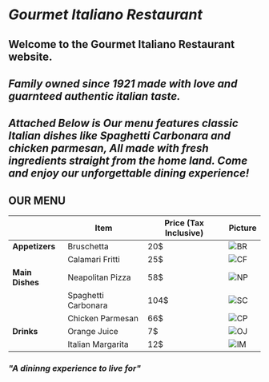  #   *Gourmet Italiano Restaurant*
## Welcome to the **Gourmet Italiano** Restaurant website. 
## *Family owned since 1921 made with love and guarnteed authentic italian taste.*



## *Attached Below is Our menu features classic Italian dishes like Spaghetti Carbonara and chicken parmesan, All made with fresh ingredients straight from the home land. Come and enjoy our unforgettable dining experience!*


## **OUR MENU**
|                 | Item                |Price (Tax Inclusive)  |Picture|
| ----------------|----------------|----------------|----------------| 
|**Appetizers**   |	Bruschetta          |20$                    |![BR](https://i.ibb.co/zN2MvQY/download-6.jpg)  |
|                 | Calamari Fritti     |25$                    |![CF](https://i.ibb.co/q1wj8cz/download-5.jpg)  |
|**Main Dishes**  | Neapolitan Pizza    |58$                    |![NP](https://i.ibb.co/xLYGSWj/download-4.jpg)  |
|                 | Spaghetti Carbonara	|104$                   |![SC](https://i.ibb.co/qBpPhLt/download-3.jpg)  |
|                 | Chicken Parmesan    |66$                    |![CP](https://i.ibb.co/TTrmksh/download.jpg)    |
|**Drinks**       | Orange Juice        |7$                     |![OJ](https://i.ibb.co/w0jr67f/download-2.jpg)  |
|                 | Italian Margarita   |12$                    |![IM](https://i.ibb.co/QYk3cwY/download-7.jpg) |




### *"A dininng experience to live for"*
